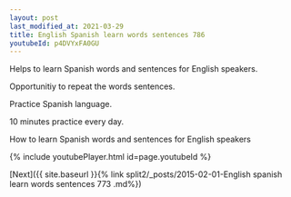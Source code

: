 ```yaml
---
layout: post
last_modified_at: 2021-03-29
title: English Spanish learn words sentences 786 
youtubeId: p4DVYxFA0GU
---
```

 
 
Helps to learn Spanish words and sentences for English speakers.

Opportunitiy to repeat the words sentences. 

Practice Spanish language. 
 
10 minutes practice every day. 
 
How to learn Spanish words and sentences for English speakers 
 
{% include youtubePlayer.html id=page.youtubeId %}
 
 
[Next]({{ site.baseurl }}{% link  split2/_posts/2015-02-01-English spanish learn words sentences 773 .md%})
 
